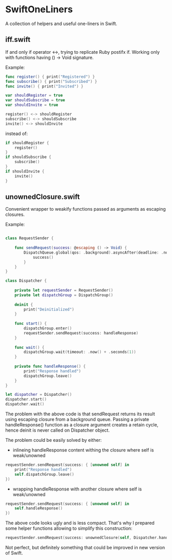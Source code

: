 # SwiftOneLiners
A collection of helpers and useful one-liners in Swift.

## iff.swift 

If and only if operator <->, trying to replicate Ruby postifx if.
Working only with functions having () -> Void signature.

Example:

```swift
func register() { print("Registered") }
func subscribe() { print("Subscribed") }
func invite() { print("Invited") }

var shouldRegister = true
var shouldSubscribe = true
var shouldInvite = true

register() <-> shouldRegister
subscribe() <-> shouldSubscribe
invite() <-> shouldInvite
```

instead of:

```swift
if shouldRegister {
	register()
}
if shouldSubscribe {
	subscribe()
}
if shouldInvite {
	invite()
}
```

## unownedClosure.swift

Convenient wrapper to weakify functions passed as arguments as escaping closures.

Example:

```swift

class RequestSender {
    
    func sendRequest(success: @escaping () -> Void) {
        DispatchQueue.global(qos: .background).asyncAfter(deadline: .now() + 0.5) {
            success()
        }
    }
}

class Dispatcher {
    
    private let requestSender = RequestSender()
    private let dispatchGroup = DispatchGroup()
    
    deinit {
        print("Deinitialized")
    }
    
    func start() {
        dispatchGroup.enter()
        requestSender.sendRequest(success: handleResponse)
    }
    
    func wait() {
        dispatchGroup.wait(timeout: .now() + .seconds(1))
    }
    
    private func handleResponse() {
        print("Response handled")
        dispatchGroup.leave()
    }
}

let dispatcher = Dispatcher()
dispatcher.start()
dispatcher.wait()
```
The problem with the above code is that sendRequest returns its result using escaping closure from a background queue.
Passing a private handleResponse() function as a closure argument creates a retain cycle, hence deinit is never called on Dispatcher object.

The problem could be easily solved by either:

- inlineing handleResponse content withing the closure where self is weak/unowned

```swift
requestSender.sendRequest(success: { [unowned self] in
	print("Response handled")
    self.dispatchGroup.leave()
})
```

- wrapping handleResponse with another closure where self is weak/unowned

```swift
requestSender.sendRequest(success: { [unowned self] in
	self.handleResponse()
})
```

The above code looks ugly and is less compact. That's why I prepared some helper functions allowing to simplify this construction:

```swift
requestSender.sendRequest(success: unownedClosure(self, Dispatcher.handleResponse))
```

Not perfect, but definitely something that could be improved in new version of Swift.




